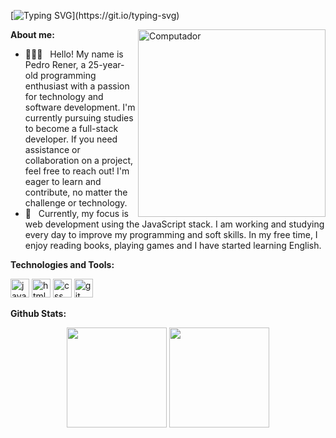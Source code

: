 [![Typing SVG](https://readme-typing-svg.demolab.com?font=Fira+Code&weight=700&size=18&duration=4500&pause=1500&color=24258A&random=false&width=435&lines=Hello%2C+world!+%F0%9F%91%8B%F0%9F%8F%BB+Welcome+to+my+profile!)](https://git.io/typing-svg)

<img
  src="https://i.pinimg.com/originals/49/7a/10/497a10e265b40f782bb7785ea0fa5f6b.png"
  width="300px"
  align="right"
  alt="Computador"
/>

<strong>About me:</strong>
- 👨🏻‍💻 &nbsp; Hello! My name is Pedro Rener, a 25-year-old programming enthusiast with a passion for technology and software development. I'm currently pursuing studies to become a full-stack developer. If you need assistance or collaboration on a project, feel free to reach out! I'm eager to learn and contribute, no matter the challenge or technology.
- 🤍 &nbsp; Currently, my focus is web development using the JavaScript stack. I am working and studying every day to improve my programming and soft skills. In my free time, I enjoy reading books, playing games and I have started learning English.

<strong>Technologies and Tools:</strong>
<p align="left">
  <img width="30px" src="https://skillicons.dev/icons?i=javascript" alt="javascript icon"/>
  <img width="30px" src="https://skillicons.dev/icons?i=html" alt="html icon"/>
  <img width="30px" src="https://skillicons.dev/icons?i=css" alt="css icon"/>
  <img width="30px" src="https://skillicons.dev/icons?i=git" alt="git icon"/>
</p>

<strong>Github Stats:</strong>
<div align="center">
 <img height="160em" src="https://github-readme-stats.vercel.app/api?username=pedroxrnr&show_icons=true&theme=tokyonight&count_private=true"/>
 <img height="160em" src="https://github-readme-stats.vercel.app/api/top-langs/?username=pedroxrnr&layout=compact&langs_count=10&theme=tokyonight&count_private=true"    />
</div>
